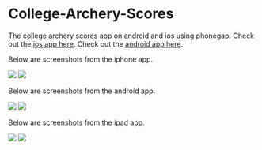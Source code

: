 College-Archery-Scores
======================

The college archery scores app on android and ios using phonegap. Check out the [ios app here][]. Check out the [android app here][].

Below are screenshots from the iphone app.

[![](http://a5.mzstatic.com/us/r1000/073/Purple/v4/5c/b4/86/5cb486c6-620b-4d1b-4bcb-02f92025fdec/mza_4778134672749832593.320x480-75.jpg)](http://itunes.apple.com/us/app/college-archery-scores/id524013147?mt=8)
[![](http://a5.mzstatic.com/us/r1000/115/Purple/v4/ba/04/ff/ba04ff35-dc4e-18c0-d91f-04e3df7acc8c/mza_4676954884737045328.320x480-75.jpg)](http://itunes.apple.com/us/app/college-archery-scores/id524013147?mt=8)

Below are screenshots from the android app.

[![](http://lh4.ggpht.com/3QOKvl3fGLiCaR2lp17Zz-726e_15doIorlB9nJjWQ4jGAWf_9dn43EKdJrZSt2KFH8)](https://play.google.com/store/apps/details?id=com.phonegap.archeryscores&feature=search_result#?t=W251bGwsMSwxLDEsImNvbS5waG9uZWdhcC5hcmNoZXJ5c2NvcmVzIl0.)
[![](http://lh4.ggpht.com/Z6OIcKR0FQksQh6ZGFG_o97MnPVLtdRc80zR7_fiSA7OpymVXbVPiqcCvehqf2DUiQ)](https://play.google.com/store/apps/details?id=com.phonegap.archeryscores&feature=search_result#?t=W251bGwsMSwxLDEsImNvbS5waG9uZWdhcC5hcmNoZXJ5c2NvcmVzIl0.)

Below are screenshots from the ipad app.

[![](http://a1.mzstatic.com/us/r1000/100/Purple/v4/c9/50/b0/c950b05b-85b4-0474-9902-827e2be23fca/mza_1230844838936761750.480x480-75.jpg)](http://itunes.apple.com/us/app/college-archery-scores/id524013147?mt=8)
[![](http://a1.mzstatic.com/us/r1000/072/Purple/v4/ab/a7/7f/aba77fbd-7777-5f55-3e4e-de54f62a5c82/mza_4026325054327441684.480x480-75.jpg)](http://itunes.apple.com/us/app/college-archery-scores/id524013147?mt=8)

[ios app here]: http://itunes.apple.com/us/app/college-archery-scores/id524013147?mt=8

[android app here]: https://play.google.com/store/apps/details?id=com.phonegap.archeryscores&feature=search_result#?t=W251bGwsMSwxLDEsImNvbS5waG9uZWdhcC5hcmNoZXJ5c2NvcmVzIl0.
